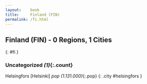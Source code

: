 ```yaml
---
layout:    book
title:     Finland (FIN)
permalink: /fi.html
---
```


## Finland (FIN) - 0 Regions, 1 Cities
{: #fi }





### Uncategorized _(1)_{:.count}


Helsingfors [Helsinki]  _pop (1.131.000)_{:.pop} {: .city #helsingfors } <br>


 
